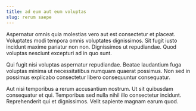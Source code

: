 ```yaml
---
title: ad eum aut eum voluptas
slug: rerum saepe
---
```


Aspernatur omnis quia molestias vero aut est consectetur et placeat. Voluptates modi tempora omnis voluptates dignissimos. Sit fugit iusto incidunt maxime pariatur non non. Dignissimos ut repudiandae. Quod voluptas nesciunt excepturi ad in quo sunt.

Qui fugit nisi voluptas aspernatur repudiandae. Beatae laudantium fuga voluptas minima ut necessitatibus numquam quaerat possimus. Non sed in possimus explicabo consectetur libero consequuntur consequatur.

Aut nisi temporibus a rerum accusantium nostrum. Ut sit quibusdam consequatur et qui. Temporibus sed nulla nihil illo consectetur incidunt. Reprehenderit qui et dignissimos. Velit sapiente magnam earum quod.
